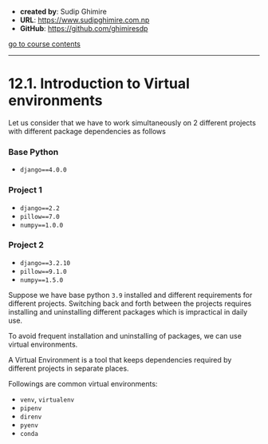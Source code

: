 - **created by**: Sudip Ghimire
- **URL**: https://www.sudipghimire.com.np
- **GitHub**: https://github.com/ghimiresdp

[go to course contents](https://github.com/ghimiresdp/pythrone/)
<hr>

# 12.1. Introduction to Virtual environments

Let us consider that we have to work simultaneously on 2 different projects with different package dependencies as follows

### **Base Python**
- `django==4.0.0`

### **Project 1**
- `django==2.2`
- `pillow==7.0`
- `numpy==1.0.0`


### **Project 2**
 - `django==3.2.10`
 - `pillow==9.1.0`
 - `numpy==1.5.0`

Suppose we have base python `3.9` installed and different requirements for different projects. Switching back and forth between the projects requires installing and uninstalling different packages which is impractical in daily use.


To avoid frequent installation and uninstalling of packages, we can use virtual environments.


A Virtual Environment is a tool that keeps dependencies required by different projects in separate places.


Followings are common virtual environments:

- `venv`, `virtualenv`
- `pipenv`
- `direnv`
- `pyenv`
- `conda`
